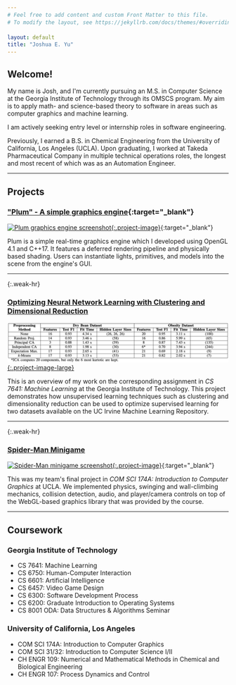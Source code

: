 ```yaml
---
# Feel free to add content and custom Front Matter to this file.
# To modify the layout, see https://jekyllrb.com/docs/themes/#overriding-theme-defaults

layout: default
title: "Joshua E. Yu"
---
```


## Welcome!

My name is Josh, and I'm currently pursuing an M.S. in Computer Science at the Georgia Institute of Technology through its OMSCS program. My aim is to apply math- and science-based theory to software in areas such as computer graphics and machine learning. 

I am actively seeking entry level or internship roles in software engineering.

Previously, I earned a B.S. in Chemical Engineering from the University of California, Los Angeles (UCLA). Upon graduating, I worked at Takeda Pharmaceutical Company in multiple technical operations roles, the longest and most recent of which was as an Automation Engineer.

---

## Projects

<article markdown="block">

### ["Plum" - A simple graphics engine](https://github.com/joshuaeyu/plum){:target="_blank"}
[![Plum graphics engine screenshot](/images/screenshot0.png "Plum graphics engine screenshot"){:.project-image}](https://github.com/joshuaeyu/plum){:target="_blank"}

Plum is a simple real-time graphics engine which I developed using OpenGL 4.1 and C++17. It features a deferred rendering pipeline and physically based shading. Users can instantiate lights, primitives, and models into the scene from the engine's GUI.

</article>

<hr>{:.weak-hr}

<article markdown="block">

### [Optimizing Neural Network Learning with Clustering and Dimensional Reduction](unsupervised_learning)

[!["Neural network performance table"](/images/neuralnetwork_dimred_clustering.png "Clustering scatter plot for Dry Bean"){:.project-image-large}](unsupervised_learning)

This is an overview of my work on the corresponding assignment in *CS 7641: Machine Learning* at the Georgia Institute of Technology. This project demonstrates how unsupervised learning techniques such as clustering and dimensionality reduction can be used to optimize supervised learning for two datasets available on the UC Irvine Machine Learning Repository.

</article>

<!-- <hr>{:.weak-hr}

<article markdown="block">

### [Structural and Numerical Emphases in Optimization Problems](randomized_optimization)
[!["Randomized optimization: Convergence at different problem sizes"](/images/problemsize_curves.png "Randomized optimization: Convergence at different problem sizes"){:.project-image}](randomized_optimization)

This project compares three randomized optimization strategies—Random Restart Hill Climbing, Simulated Annealing, and Genetic Algorithms—by applying them to three optimization problems—Six Peaks, Knapsack, and neural network weight optimization.

</article> -->

<hr>{:.weak-hr}

<article markdown="block">

### [Spider-Man Minigame](https://github.com/joshuaeyu/cs174a-spiderman-minigame)

[![Spider-Man minigame screenshot](/images/screenshot1.png "Spider-Man minigame screenshot"){:.project-image}](https://github.com/joshuaeyu/cs174a-spiderman-minigame){:target="_blank"}

This was my team's final project in *COM SCI 174A: Introduction to Computer Graphics* at UCLA. We implemented physics, swinging and wall-climbing mechanics, collision detection, audio, and player/camera controls on top of the WebGL-based graphics library that was provided by the course.

</article>

<hr>

## Coursework

### Georgia Institute of Technology
* CS 7641: Machine Learning
* CS 6750: Human-Computer Interaction
* CS 6601: Artificial Intelligence
* CS 6457: Video Game Design
* CS 6300: Software Development Process
* CS 6200: Graduate Introduction to Operating Systems
* CS 8001 ODA: Data Structures & Algorithms Seminar

### University of California, Los Angeles
* COM SCI 174A: Introduction to Computer Graphics
* COM SCI 31/32: Introduction to Computer Science I/II
* CH ENGR 109: Numerical and Mathematical Methods in Chemical and Biological Engineering
* CH ENGR 107: Process Dynamics and Control